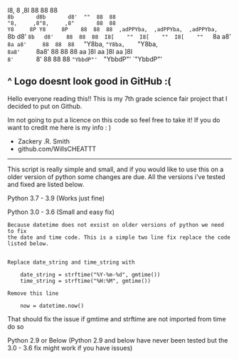                                                                       
I8,        8        ,8I  88  88  88                                   
`8b       d8b       d8'  ""  88  88                                   
 "8,     ,8"8,     ,8"       88  88                                   
  Y8     8P Y8     8P    88  88  88  ,adPPYba,  ,adPPYba,  ,adPPYba,  
  `8b   d8' `8b   d8'    88  88  88  I8[    ""  I8[    ""  I8[    ""  
   `8a a8'   `8a a8'     88  88  88   `"Y8ba,    `"Y8ba,    `"Y8ba,   
    `8a8'     `8a8'      88  88  88  aa    ]8I  aa    ]8I  aa    ]8I  
     `8'       `8'       88  88  88  `"YbbdP"'  `"YbbdP"'  `"YbbdP"'  
                                                                      
^ Logo doesnt look good in GitHub :(
--------------------------------------------------------------------

Hello everyone reading this!! This is my 7th grade science fair project that I decided
to put on Github.

Im not going to put a licence on this code so feel free to take it! If you do
want to credit me here is my info : )


- Zackery .R. Smith
- github.com/WillsCHEATTT
 
--------------------------------------------------------------------

This script is really simple and small, and if you would like to use this on a older 
version of python some changes are due. All the versions i've tested and fixed are listed below.

Python 3.7 - 3.9 (Works just fine) 

Python 3.0 - 3.6 (Small and easy fix)


	Because datetime does not exsist on older versions of python we need to fix 
	the date and time code. This is a simple two line fix replace the code listed below.

	
	Replace date_string and time_string with

		date_string = strftime("%Y-%m-%d", gmtime())
   		time_string = strftime("%H:%M", gmtime()) 

	Remove this line
	
		now = datetime.now()



That should fix the issue if gmtime and strftime are not imported from time do so


Python 2.9 or Below (Python 2.9 and below have never been tested but the 3.0 - 3.6 fix might work if you have issues)

